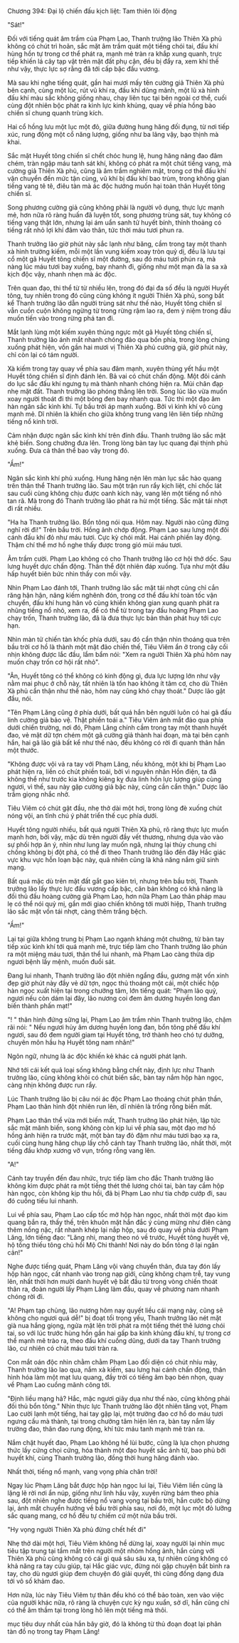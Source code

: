 




Chương 394: Đại lộ chiến đấu kịch liệt: Tam thiên lôi động


"Sát!"

Đối với tiếng quát âm trầm của Phạm Lao, Thanh trưởng lão Thiên Xà phủ không có chút trì hoãn, sắc mặt âm trầm quát một tiếng chói tai, đấu khí hùng hồn tự trong cơ thể phát ra, mạnh mẻ tràn ra khắp xung quanh, trực tiếp khiến lá cây tạp vật trên mặt đất phụ cận, đều bị đẩy ra, xem khí thế như vậy, thực lực sợ rằng đã tới cấp bậc đấu vương.

Mà sau khi nghe tiếng quát, gần hai mươi mấy tên cường giả Thiên Xà phủ bên cạnh, cùng một lúc, rút vũ khí ra, đấu khí dũng mãnh, một lũ xà hình đấu khí màu sắc không giống nhau, chạy liên tục tại bên ngoài cơ thể, cuối cùng đột nhiên bộc phát ra kình lực kinh khủng, quay về phía hồng bào chiến sĩ chung quanh trùng kích.

Hai cổ hồng lưu một lục một đỏ, giữa đường hung hăng đối đụng, từ nơi tiếp xúc, rung động một cổ năng lượng, giống như ba lãng vậy, bạo thịnh mà khai.

Sắc mặt Huyết tông chiến sĩ chết chóc hung lệ, hung hăng nâng đao đâm chém, tràn ngập máu tanh sát khí, không có phát ra một chút tiếng vang, mà cường giả Thiên Xà phủ, cũng là âm trầm nghiêm mặt, trong cơ thể đấu khí vận chuyển đến mức tận cùng, vũ khí bị đấu khí bao trùm, trong không gian tiếng vang tê tê, điêu tàn mà ác độc hướng muốn hại toàn thân Huyết tông chiến sĩ.

Song phương cường giả cũng không phải là người vô dụng, thực lực mạnh mẻ, hơn nữa rõ ràng huấn đã luyện tốt, song phương trùng sát, tuy không có tiếng vang thật lớn, nhưng lại ám uẩn sanh tử huyết bính, thỉnh thoảng có tiếng rất nhỏ lợi khí đâm vào thân, tức thời máu tươi phun ra.

Thanh trưởng lão giờ phút này sắc lạnh như băng, cầm trong tay một thanh xà hình trường kiếm, mỗi một lần vung kiếm xoay tròn quỷ dị, đều là lưu tại cổ một gã Huyết tông chiến sĩ một đường, sau đó máu tươi phún ra, mà nàng lúc máu tươi bay xuống, bay nhanh đi, giống như một mạn đà la sa xà kịch độc vậy, nhanh nhẹn mà ác độc.

Trên quan đạo, thi thể từ từ nhiều lên, trong đó đại đa số đều là người Huyết tông, tuy nhiên trong đó cũng cũng không ít người Thiên Xà phủ, song bất kể Thanh trưởng lão dẫn người trùng sát như thế nào, Huyết tông chiến sĩ vẫn cuồn cuộn không ngừng từ trong rừng rậm lao ra, đem ý niệm trong đầu muốn tiến vào trong rừng phá tan đi.

Mắt lạnh lùng một kiếm xuyên thủng ngực một gã Huyết tông chiến sĩ, Thanh trưởng lão ánh mắt nhanh chóng đảo qua bốn phía, trong lòng chùng xuống phát hiện, vốn gần hai mươi vị Thiên Xà phủ cường giả, giờ phút này, chỉ còn lại có tám người.

Xà kiếm trong tay quay về phía sau đâm mạnh, xuyên thủng yết hầu một Huyết tông chiến sĩ định đánh lén. Bả vai có chút chấn động. Một đôi cánh do lục sắc đấu khí ngưng tụ mà thành nhanh chóng hiện ra. Mủi chân đạp nhẹ mặt đất. Thanh trưởng lão phóng thẳng lên trời. Song lúc lão vừa muốn xoay người thoát đi thì một bóng đen bay nhanh qua. Tức thì một đạo âm hàn ngân sắc kình khí. Tự bầu trời áp mạnh xuống. Bởi vì kình khí vô cùng mạnh mẻ. Dĩ nhiên là khiến cho giữa không trung vang lên liên tiếp những tiếng nổ kinh trời.

Cảm nhận được ngân sắc kình khí trên đỉnh đầu. Thanh trưởng lão sắc mặt khẻ biến. Song chưởng đưa lên. Trong lòng bàn tay lục quang đại thịnh phủ xuống. Đưa cả thân thể bao vây trong đó.

"Ầm!"

Ngân sắc kình khí phủ xuống. Hung hăng nện lên màn lục sắc hào quang trên thân thể Thanh trưởng lão. Sau một trận run rẩy kịch liệt, chỉ chốc lát sau cuối cùng không chịu được oanh kích này, vang lên một tiếng nổ nhỏ tan rã. Mà trong đó Thanh trưởng lão phát ra hừ một tiếng. Sắc mặt tái nhợt đi rất nhiều.

"Ha ha Thanh trưởng lão. Bổn tông nói qua. Hôm nay. Người nào cũng đừng nghĩ rời đi!" Trên bầu trời. Hồng ảnh chớp động. Phạm Lao sau lưng một đôi cánh đấu khí đỏ như máu tươi. Cực kỳ chói mắt. Hai cánh phiến lay động. Thậm chí thể mơ hồ nghe thấy được trong gió mùi máu tươi.

Âm trầm cười. Phạm Lao không có cho Thanh trưởng lão cơ hội thở dốc. Sau lưng huyết dực chấn động. Thân thể đột nhiên đáp xuống. Tựa như một đầu hấp huyết biên bức nhìn thấy con mồi vậy.

Nhìn Phạm Lao đánh tới, Thanh trưởng lão sắc mặt tái nhợt cũng chỉ cắn răng hận hận, nâng kiếm nghênh đón, trong cơ thể đấu khí toàn tốc vận chuyển, đấu khí hung hãn vô cùng khiến không gian xung quanh phát ra nhũng tiếng nổ nhỏ, xem ra, để có thể từ trong tay đấu hoàng Phạm Lao chạy trốn, Thanh trưởng lão, đã là đưa thực lực bản thân phát huy tới cực hạn.

Nhìn màn tử chiến tàn khốc phía dưới, sau đó cẩn thận nhìn thoáng qua trên bầu trời cơ hồ là thành một mặt đảo chiến thế, Tiêu Viêm ẩn ở trong cây cối nhịn không được lắc đầu, lẩm bẩm nói: "Xem ra người Thiên Xà phủ hôm nay muốn chạy trốn cơ hội rất nhỏ".

"Ân, Huyết tông có thể không có kinh động gì, đưa lực lượng lớn như vậy nằm mai phục ở chỗ này, tất nhiên là tốn hao không ít tâm cơ, cho dù Thiên Xà phủ cẩn thận như thế nào, hôm nay cũng khó chạy thoát." Dược lão gật đầu, nói.

"Tên Phạm Lăng cũng ở phía dưới, bất quá hắn bên người luôn có hai gã đấu linh cường giả bảo vệ. Thật phiền toái a." Tiêu Viêm ánh mắt đảo qua phía dưới chiến trường, nơi đó, Phạm Lăng chính cầm trong tay một thanh huyết đao, vẻ mặt dữ tợn chém một gã cường giả thành hai đoạn, mà tại bên cạnh hắn, hai gã lão giả bất kể như thế nào, đều không có rời đi quanh thân hắn một thước.

"Không được vội vả ra tay với Phạm Lăng, nếu không, một khi bị Phạm Lao phát hiện ra, liền có chút phiền toái, bởi vì nguyên nhân Hồn điện, ta đã không thể như trước kia không kiêng kỵ đưa linh hồn lực lượng giúp cùng ngươi, vì thế, sau này gặp cường giả bậc này, cũng cần cẩn thận." Dược lão trầm giọng nhắc nhở.

Tiêu Viêm có chút gật đầu, nhẹ thở dài một hơi, trong lòng đè xuống chút nóng vội, an tĩnh chú ý phát triển thế cục phía dưới.

Huyết tông người nhiều, bất quá người Thiên Xà phủ, rõ ràng thực lực muốn mạnh hơn, bởi vậy, mặc dù trên người đầy vết thương, nhưng dựa vào vào sự phối hợp ăn ý, nhìn như lung lay muốn ngã, nhưng lại thủy chung chi chống không bị đột phá, có thể đi theo Thanh trưởng lão đến đây Hắc giác vực khu vực hỗn loạn bậc này, quả nhiên cũng là khả năng nắm giữ sinh mạng.

Bất quá mặc dù trên mặt đất gắt gao kiên trì, nhưng trên bầu trời, Thanh trưởng lão lấy thực lực đấu vương cấp bậc, căn bản không có khả năng là đối thủ đấu hoàng cường giả Phạm Lao, hơn nữa Phạm Lao thân pháp mau lẹ có thể nói quỷ mị, gần mới giao chiến không tới mười hiệp, Thanh trưởng lão sắc mặt vốn tái nhợt, càng thêm trắng bệch.

"Ầm!"

Lại tại giữa không trung bị Phạm Lao ngạnh kháng một chưởng, từ bàn tay tiếp xúc kình khí tới quá mạnh mẻ, trực tiếp làm cho Thanh trưởng lão phún ra một miệng máu tươi, thân thể lui nhanh, mà Phạm Lao càng thừa dịp ngươi bệnh lấy mệnh, muốn đuổi sát.

Đang lui nhanh, Thanh trưởng lão đột nhiên ngẩng đầu, gương mặt vốn xinh đẹp giờ phút này đầy vẻ dữ tợn, ngọc thủ thoáng một cái, một chiếc hộp hàn ngọc xuất hiện tại trong chưởng tâm, lớn tiếng quát: "Phạm lão quỷ, ngươi nếu còn dám lại đây, lão nương coi đem âm dương huyền long đan biến thành phấn mạt!"

"! " thân hình đứng sững lại, Phạm Lao âm trầm nhìn Thanh trưởng lão, chậm rãi nói: " Nếu ngươi hủy âm dương huyền long đan, bổn tông phế đấu khí ngươi, sau đó đem người giam tại Huyết tông, trở thành heo chó tự dưỡng, chuyên môn hầu hạ Huyết tông nam nhân!"

Ngôn ngữ, nhưng là ác độc khiến kẻ khác cả người phát lạnh.

Nhớ tới cái kết quả loại sống không bằng chết này, định lực như Thanh trưởng lão, cũng không khỏi có chút biến sắc, bàn tay nắm hộp hàn ngọc, càng nhịn không được run rẩy.

Lúc Thanh trưởng lão bị câu nói ác độc Phạm Lao thoáng chút phân thần, Phạm Lao thân hình đột nhiên run lên, dĩ nhiên là trống rỗng biến mất.

Phạm Lao thân thể vừa mới biến mất, Thanh trưởng lão phát hiện, lập tức sắc mặt mãnh biến, song không còn kịp lui về phía sau, một đạo mơ hồ hồng ảnh hiện ra trước mặt, một bàn tay đỏ đậm như máu tươi bạo xạ ra, cuối cùng hung hăng chụp lấy chỗ cánh tay Thanh trưởng lão, nhất thời, một tiếng đầu khớp xương vỡ vụn, trống rỗng vang lên.

"A!"

Cánh tay truyền đến đau nhức, trực tiếp làm cho đắc Thanh trưởng lão không kìm được phát ra một tiếng thét thê lương chói tai, bàn tay cầm hộp hàn ngọc, còn không kịp thu hồi, đã bị Phạm Lao như tia chớp cướp đi, sau đó cuồng tiếu lui nhanh.

Lui về phía sau, Phạm Lao cấp tốc mở hộp hàn ngọc, nhất thời một đạo kim quang bắn ra, thấy thế, trên khuôn mặt hắn đắc ý cùng mừng như điên càng thêm nồng nặc, rất nhanh khép lại nắp hộp, sau đó quay về phía dưới Phạm Lăng, lớn tiếng đạo: "Lăng nhi, mang theo nó về trước, Huyết tông huyết vệ, hộ tống thiếu tông chủ hồi Mộ Chi thành! Nơi này do bổn tông ở lại ngăn cản!"

Nghe được tiếng quát, Phạm Lăng vội vàng chuyển thân, đưa tay đón lấy hộp hàn ngọc, cất nhanh vào trong nạp giới, cũng không chạm trễ, tay vung lên, nhất thời hơn mười danh huyết vệ bắt đầu từ trong vòng chiến thoát thân ra, đoàn người lấy Phạm Lăng làm đầu, quay về phương nam nhanh chóng rời đi.

"A! Phạm tạp chủng, lão nương hôm nay quyết liều cái mạng này, cũng sẽ không cho ngươi quá dễ!" bị đoạt tối trọng yếu, Thanh trưởng lão nét mặt già nua hắng giọng, ngửa mặt lên trời phát ra một tiếng thét thê lương chói tai, so với lúc trước hùng hồn gần hai gấp ba kinh khủng đấu khí, tự trong cơ thể mạnh mẽ trào ra, theo đấu khí cuồng dũng, dưới da tay Thanh trưởng lão, cư nhiên có chút máu tươi tràn ra.

Con mắt oán độc nhìn chằm chằm Phạm Lao đối diện có chút nhíu mày, Thanh trưởng lão lao qua, nắm xà kiếm, sau lưng hai cánh chấn động, thân hình hóa làm một mạt lưu quang, đầy trời có tiếng âm bạo bén nhọn, quay về Phạm Lao cuồng mãnh công tới.

"Định liều mạng hả? Hắc, mặc ngươi giãy dụa như thế nào, cũng không phải đối thủ bổn tông." Nhìn thực lực Thanh trưởng lão đột nhiên tăng vọt, Phạm Lao cười lạnh một tiếng, hai tay gập lại, một trường đao cơ hồ do máu tươi ngưng cấu mà thành, tại trong chưởng tâm hiện lên ra, bàn tay nắm lấy trường đao, thân đao rung động, khí tức máu tanh mạnh mẽ tràn ra.

Nắm chặt huyết đao, Phạm Lao không hề lùi bước, cũng là lựa chọn phương thức lấy cứng chọi cứng, hóa thành một đạo huyết sắc ảnh tử, bao phủ bởi huyết khí, cùng Thanh trưởng lão, đồng thời hung hăng đánh vào.

Nhất thời, tiếng nổ mạnh, vang vọng phía chân trời!

Ngay lúc Phạm Lăng bắt được hộp hàn ngọc lui lại, Tiêu Viêm liền cũng là lặng lẽ rời nơi ẩn núp, giống như linh hầu vậy, xuyên rừng bám theo phía sau, đột nhiên nghe được tiếng nổ vang vọng tại bầu trời, hắn cước bộ dừng lại, ánh mắt chuyển hướng về bầu trời phía sau, nơi đó, một lục một đỏ lưỡng sắc quang mang, cơ hồ đều tự chiếm cứ một nửa bầu trời.

"Hy vọng người Thiên Xà phủ đừng chết hết đi"

Nhẹ thở dài một hơi, Tiêu Viêm không hề dừng lại, xoay người lại nhìn mục tiêu tập trung tại tầm mắt trên người một nhóm hồng ảnh, hắn cùng với Thiên Xà phủ cũng không có cái gì quá sâu sâu xa, tự nhiên cũng không có khả năng ra tay cứu giúp, tại Hắc giác vực, đừng nói gặp chuyện bất bình ra tay, cho dù ngươi giúp đem chuyện đó giải quyết, thì cũng đồng dạng đưa tới vô số khảm đao.

Hơn nữa, lúc này Tiêu Viêm tự thân đều khó có thể bảo toàn, xen vào việc của người khác nữa, rõ ràng là chuyện cực kỳ ngu xuẩn, sở dĩ, hắn cũng chỉ có thể âm thầm tại trong lòng hô lên một tiếng mà thôi.

mục tiêu duy nhất của hắn bây giờ, đó là không từ thủ đoạn đoạt lại phân tàn đồ nọ trong tay Phạm Lăng!




